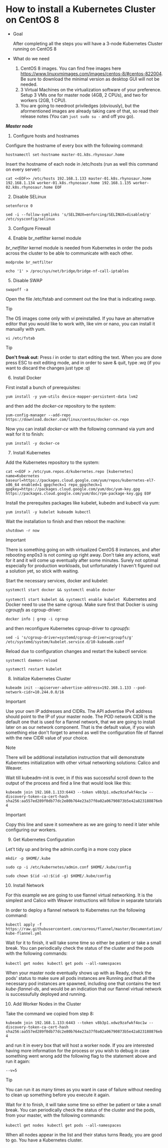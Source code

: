 # How to install a Kubernetes Cluster on CentOS 8

- Goal

    After completing all the steps you will have a 3-node Kubernetes Cluster running on CentOS 8 

- What do we need
  
  1. CentOS 8 images. You can find free images here https://www.linuxvmimages.com/images/centos-8/#centos-822004. Be sure to download the minimal version as desktop GUI will not be needed.
  2. 3 Virtual Machines on the virtualization software of your preference. Setup 3 VMs one for master node (4GB, 2 CPUs), and two for workers (2GB, 1 CPU).
  3. You are going to needroot priviledges (obviously), but the aformentioned images are already taking care of that, so read their release notes (You can `just sudo su -` and off you go).

***Master node***

1. Configure hosts and hostnames

Configure the hostname of every box with the following command:

`hostnamectl set-hostname master-01.k8s.rhynosaur.home`

Insert the hostname of each node in /etc/hosts (run as well this command on every server):

`cat <<EOF>> /etc/hosts
192.168.1.133 master-01.k8s.rhynosaur.home
192.168.1.134 worker-01.k8s.rhynosaur.home
192.168.1.135 worker-02.k8s.rhynosaur.home
EOF`

2. Disable SELinux

`setenforce 0`

`sed -i --follow-symlinks 's/SELINUX=enforcing/SELINUX=disabled/g' /etc/sysconfig/selinux`

3. Configure Firewall

4. Enable br_netfilter kernel module
   
*br_netfilter* kernel module is needed from Kubernetes in order the pods across the cluster to be able to communicate with each other.

`modprobe br_netfilter`

`echo '1' > /proc/sys/net/bridge/bridge-nf-call-iptables`

5. Disable SWAP

`swapoff -a`

Open the file /etc/fstab and comment out the line that is indicating *swap*. 

> [!TIP]
> The OS images come only with *vi* preinstalled. If you have an alternative editor that you would like to work with, like vim or nano, you can install it manually with yum.

`vi /etc/fstab`

> [!TIP]
> **Don't freak out**:
Press *i* in order to start editing the text. 
When you are done press ESC to exit editing mode, and in order to save & quit, type *:wq* (if you want to discard the changes just type *:q*)

6. Install Docker

First install a bunch of prerequisites:

`yum install -y yum-utils device-mapper-persistent-data lvm2
`

and then add the *docker-ce* repository to the system:

`yum-config-manager --add-repo https://download.docker.com/linux/centos/docker-ce.repo
`

Now you can install *docker-ce* with the following command via yum and wait for it to finish:

`yum install -y docker-ce
`

7. Install Kubernetes

Add the Kubernetes repository to the system:

`cat <<EOF > /etc/yum.repos.d/kubernetes.repo
[kubernetes]
name=Kubernetes
baseurl=https://packages.cloud.google.com/yum/repos/kubernetes-el7-x86_64
enabled=1
gpgcheck=1
repo_gpgcheck=1
gpgkey=https://packages.cloud.google.com/yum/doc/yum-key.gpg
        https://packages.cloud.google.com/yum/doc/rpm-package-key.gpg
EOF`

Install the prerequites packages like kubelet, kubedm and kubectl via yum:

`yum install -y kubelet kubeadm kubectl
`

Wait the installation to finish and then reboot the machine:

`shutdown -r now`

> [!IMPORTANT]
> There is something going on with virtualized CentOS 8 instances, and after rebooting enp0s3 is not coming up right away. Don't take any actions, wait for it and it will come up eventually after some minutes. Surely not optimal especially for production workloads, but unfortunately I haven't figured out a solution yet, so stick with waiting.

Start the necessary services, docker and kubelet:

`systemctl start docker && systemctl enable docker
`

`systemctl start kubelet && systemctl enable kubelet
`
Kubernetes and Docker need to use the same cgroup. Make sure first that Docker is using *cgroupfs* as cgroup-driver:

`docker info | grep -i cgroup
`

and then reconfigure Kubernetes cgroup-driver to *cgroupfs*:

`sed -i 's/cgroup-driver=systemd/cgroup-driver=cgroupfs/g' /etc/systemd/system/kubelet.service.d/10-kubeadm.conf`

Reload due to configuration changes and restart the kubectl service:

`systemctl daemon-reload
`

`systemctl restart kubelet
`

8. Initialize Kubernetes Cluster

`kubeadm init --apiserver-advertise-address=192.168.1.133 --pod-network-cidr=10.244.0.0/16`

> [!IMPORTANT]
> Use your own IP addresses and CIDRs. The API advertise IPv4 address should point to the IP of your master node. The POD network CIDR is the default one that is used for a flannel network, that we are going to install later on as our network component. That is the default value, if you wish something else don't forget to amend as well the configuration file of flannel with the new CIDR value of your choice.

> [!NOTE]
> There will be additional installation instruction that will demonstrate Kubernetes initialization with other virtual networking solutions: Calico and Weaver. 

Wait till kubeadm-init is over, in if this was successful scroll down to the output of the process and find a line that would look like this:

`kubeadm join 192.168.1.133:6443 --token v8b3p1.xdwz9zafwkf4oc1w --discovery-token-ca-cert-hash sha256:aa557ed289f0db77dc2e80b764e23a37f0a02a06790873b5e42a823188876eb4 
`

> [!IMPORTANT]
> Copy this line and save it somewhere as we are going to need it later while configuring our workers.

9. Get Kubernetes Configuration

Let't tidy up and bring the admin.config in a more cozy place

`mkdir -p $HOME/.kube
`

`sudo cp -i /etc/kubernetes/admin.conf $HOME/.kube/config
`

`sudo chown $(id -u):$(id -g) $HOME/.kube/config
`

10. Install Network

For this example we are going to use flannel virtual networking. It is the simplest and Calico with Weaver instructions will follow in separate tutorials

In order to deploy a flannel network to Kubernetes run the following command:

`kubectl apply -f https://raw.githubusercontent.com/coreos/flannel/master/Documentation/kube-flannel.yml`

Wait for it to finish, it will take some time so either be patient or take a small break. You can periodically check the status of the cluster and the pods with the following commands:

`kubectl get nodes
`
`kubectl get pods --all-namespaces
`

When your master node eventually shows up with as Ready, check the pods' status to make sure all pods instances are Running and that all the necessary pod instances are spawned, including one that contains the text *kube-flannel-ds*, and would be an indication that our flannel virtual network is successufully deployed and running.

10. Add Worker Nodes in the Cluster

Take the command we copied from step 8:

`kubeadm join 192.168.1.133:6443 --token v8b3p1.xdwz9zafwkf4oc1w --discovery-token-ca-cert-hash sha256:aa557ed289f0db77dc2e80b764e23a37f0a02a06790873b5e42a823188876eb4 
`

and run it in every box that will host a worker node. If you are interested having more information for the process or you wish to debug in case something went wrong add the following flag to the statement above and run it again:

`--v=5`

> [!TIP]
> You can run it as many times as you want in case of failure without needing to clean up something before you execute it again.

Wait for it to finish, it will take some time so either be patient or take a small break. You can periodically check the status of the cluster and the pods, from your master, with the following commands:

`kubectl get nodes
`
`kubectl get pods --all-namespaces
`

When all nodes appear in the list and their status turns Ready, you are good to go. You have a Kubernetes cluster.
